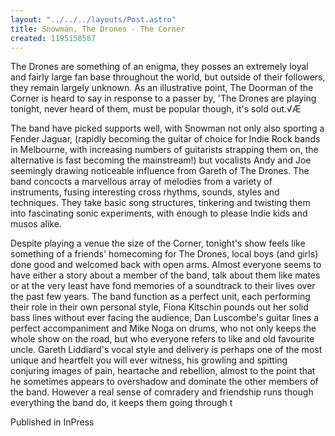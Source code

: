 ```yaml
---
layout: "../../../layouts/Post.astro"
title: Snowman, The Drones - The Corner
created: 1195158587
---
```



The Drones are something of an enigma, they posses an extremely loyal and fairly large fan base throughout the world, but outside of their followers, they remain largely unknown. As an illustrative point, The Doorman of the Corner is heard to say in response to a passer by, 'The Drones are playing tonight, never heard of them, must be popular though, it's sold out.√Æ

The band have picked supports well, with Snowman not only also sporting a Fender Jaguar, (rapidly becoming the guitar of choice for Indie Rock bands in Melbourne, with increasing numbers of guitarists strapping them on, the alternative is fast becoming the mainstream!) but vocalists Andy and Joe seemingly drawing noticeable influence from Gareth of The Drones. The band concocts a marvellous array of melodies from a variety of instruments, fusing interesting cross rhythms, sounds, styles and techniques. They take basic song structures, tinkering and twisting them into fascinating sonic experiments, with enough to please Indie kids and musos alike.

Despite playing a venue the size of the Corner, tonight's show feels like something of a friends' homecoming for The Drones, local boys (and girls) done good and welcomed back with open arms. Almost everyone seems to have either a story about a member of the band, talk about them like mates or at the very least have fond memories of a soundtrack to their lives over the past few years. The band function as a perfect unit, each performing their role in their own personal style, Fiona Kitschin pounds out her solid bass lines without ever facing the audience, Dan Luscombe's guitar lines a perfect accompaniment and Mike Noga on drums, who not only keeps the whole show on the road, but who everyone refers to like and old favourite uncle. Gareth Liddiard's vocal style and delivery is perhaps one of the most unique and heartfelt you will ever witness, his growling and spitting conjuring images of pain, heartache and rebellion, almost to the point that he sometimes appears to overshadow and dominate the other members of the band. However a real sense of comradery and friendship runs though everything the band do, it keeps them going through t


Published in InPress
